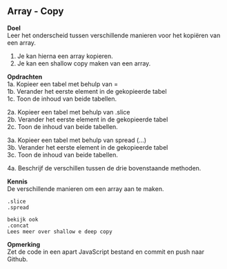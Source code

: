 ## Array - Copy
**Doel**  
Leer het onderscheid tussen verschillende manieren voor het kopiëren van een array.


1. Je kan hierna een array kopieren.
2. Je kan een shallow copy maken van een array.

**Opdrachten**  
1a. Kopieer een tabel met behulp van =  
1b. Verander het eerste element in de gekopieerde tabel  
1c. Toon de inhoud van beide tabellen.  

2a. Kopieer een tabel met behulp van .slice  
2b. Verander het eerste element in de gekopieerde tabel  
2c. Toon de inhoud van beide tabellen.  

3a. Kopieer een tabel met behulp van spread (...)  
3b. Verander het eerste element in de gekopieerde tabel  
3c. Toon de inhoud van beide tabellen.  

4a. Beschrijf de verschillen tussen de drie bovenstaande methoden.  

**Kennis**  
De verschillende manieren om een array aan te maken.  
```
.slice  
.spread

bekijk ook
.concat
Lees meer over shallow e deep copy
```

**Opmerking**  
Zet de code in een apart JavaScript bestand en commit en push naar Github.
